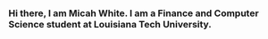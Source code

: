 ### Hi there, I am Micah White. I am a Finance and Computer Science student at Louisiana Tech University. 
